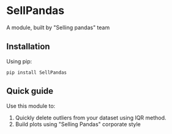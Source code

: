 # SellPandas
A module, built by "Selling pandas" team

## Installation
Using pip:
```shell
pip install SellPandas
```

## Quick guide
Use this module to:
1. Quickly delete outliers from your dataset using IQR method.
2. Build plots using "Selling Pandas" corporate style

